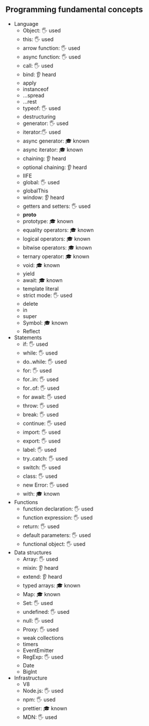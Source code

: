 ## Programming fundamental concepts

- Language
  - Object: 🖐️ used
  - this: 🖐️ used
  - arrow function: 🖐️ used 
  - async function: 🖐️ used 
  - call: 🖐️ used 
  - bind: 👂 heard
  - apply
  - instanceof
  - ...spread
  - ...rest
  - typeof: 🖐️ used 
  - destructuring
  - generator: 🖐️ used 
  - iterator:🖐️ used 
  - async generator: 🎓 known
  - async iterator: 🎓 known
  - chaining: 👂 heard
  - optional chaining: 👂 heard
  - IIFE
  - global: 🖐️ used 
  - globalThis
  - window: 👂 heard
  - getters and setters: 🖐️ used 
  - __proto__
  - prototype: 🎓 known
  - equality operators: 🎓 known
  - logical operators: 🎓 known
  - bitwise operators: 🎓 known
  - ternary operator: 🎓 known
  - void: 🎓 known
  - yield
  - await: 🎓 known
  - template literal
  - strict mode: 🖐️ used 
  - delete
  - in
  - super
  - Symbol: 🎓 known
  - Reflect
- Statements
  - if: 🖐️ used 
  - while: 🖐️ used 
  - do..while: 🖐️ used 
  - for: 🖐️ used 
  - for..in: 🖐️ used 
  - for..of: 🖐️ used 
  - for await: 🖐️ used 
  - throw: 🖐️ used 
  - break: 🖐️ used 
  - continue: 🖐️ used 
  - import: 🖐️ used 
  - export: 🖐️ used 
  - label: 🖐️ used 
  - try..catch: 🖐️ used 
  - switch: 🖐️ used 
  - class: 🖐️ used 
  - new Error: 🖐️ used 
  - with: 🎓 known
- Functions
  - function declaration: 🖐️ used 
  - function expression: 🖐️ used 
  - return: 🖐️ used 
  - default parameters: 🖐️ used 
  - functional object: 🖐️ used 
- Data structures
  - Array: 🖐️ used 
  - mixin: 👂 heard
  - extend: 👂 heard
  - typed arrays: 🎓 known
  - Map: 🎓 known
  - Set: 🖐️ used 
  - undefined: 🖐️ used 
  - null: 🖐️ used 
  - Proxy: 🖐️ used 
  - weak collections
  - timers
  - EventEmitter
  - RegExp: 🖐️ used 
  - Date
  - BigInt
- Infrastructure
  - V8
  - Node.js: 🖐️ used 
  - npm: 🖐️ used 
  - prettier: 🎓 known
  - MDN: 🖐️ used 
